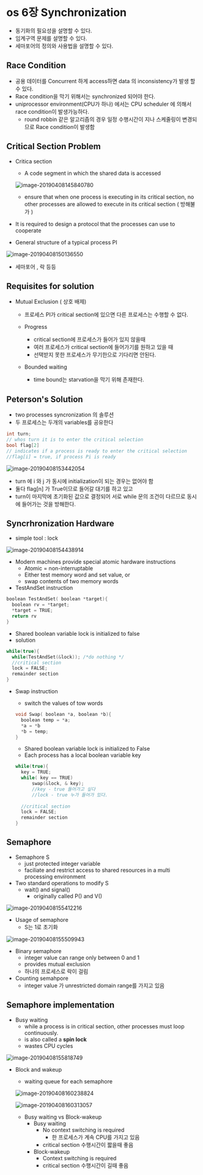 # os 6장 Synchronization

- 동기화의 필요성을 설명할 수 있다.
- 임계구역 문제를 설명할 수 있다.
- 세마포어의 정의와 사용법을 설명할 수 있다.



## Race Condition

- 공용 데이터를 Concurrent 하게 access하면 data 의 inconsistency가 발생 할 수 있다.
- Race condition을 막기 위해서는 synchronized 되어야 한다.
- uniprocessor environment(CPU가 하나) 에서는 CPU scheduler 에 의해서 race condition이 발생가능하다.
  - round robbin 같은 알고리즘의 경우 일정 수행시간이 지나 스케줄링이 변경되므로 Race condition이 발생함

## Critical Section Problem

- Critica section

  - A code segment in which the shared data is accessed

  ![image-20190408145840780](./img/image-20190408145840780.png)

  - ensure that when one process is executing in its critical section, no other processes are allowed to execute in its critical section ( 방해불가 )

- It is required to design a protocol that the processes can use to cooperate

- General structure of a typical process PI

![image-20190408150136550](./img/image-20190408150136550.png)

- 세마포어 , 락 등등

## Requisites for solution

- Mutual Exclusion ( 상호 배제)
  - 프로세스 PI가 critical section에 있으면 다른 프로세스는 수행할 수 없다.
  - Progress
    - critical section에 프로세스가 들어가 있지 않을때
    - 여러 프로세스가 critical section에 들어가기를 원하고 있을 때
    - 선택받지 못한 프로세스가 무기한으로 기다리면 안된다.

  - Bounded waiting
    - time bound는 starvation을 막기 위해 존재한다.

## Peterson's Solution

- two processes syncronization 의 솔루션
- 두 프로세스는 두개의 variables를 공유한다

```c#
int turn;
// whos turn it is to enter the critical selection
bool flag[2]
// indicates if a process is ready to enter the critical selection
//flag[i] = true, if process Pi is ready
```

![image-20190408153442054](./img/image-20190408153442054.png)

- turn 에 i 와 j 가 동시에 initialization이 되는 경우는 없어야 함
- 둘다 flag[n] 가 True이므로 들어갈 대기를 하고 있고
- turn이 마지막에 초기화된 값으로 결정되어 서로 while 문의 조건이 다르므로 동시에 들어가는 것을 방해한다.

## Syncrhronization Hardware

- simple tool : lock

![image-20190408154438914](./img/image-20190408154438914.png)

- Modern machines provide special atomic hardware instructions
  - Atomic = non-interruptable
  - Either test memory word and set value, or 
  - swap contents of two memory words
- TestAndSet instruction

```c
boolean TestAndSet( boolean *target){
  boolean rv = *target;
  *target = TRUE;
  return rv
}
```

- Shared boolean variable lock is initialized to false
- solution

```c
while(true){
  while(TestAndSet(&lock)); /*do nothing */
  //critical section
  lock = FALSE;
  remainder section
}
```

- Swap instruction

  - switch the values of tow words

  ```c
  void Swap( boolean *a, boolean *b){
    boolean temp = *a;
    *a = *b
    *b = temp;
  }
  ```

  - Shared boolean variable lock is initialized to False
  - Each process has a local boolean variable key


  ```c
  while(true){
    key = TRUE;
    while( key == TRUE)
    	swap(&lock, & key);
    	//key - true 들어가고 싶다
    	//lock - true 누가 들어가 있다.
    	
    //critical section
    lock = FALSE;
    remainder section
  }
  ```

## Semaphore

- Semaphore S
  - just protected integer variable
  - faciliate and restrict access to shared resources in a multi processing environment
- Two standard operations to modify S
  - wait() and signal()
    - originally called P() and V()

![image-20190408155412216](./img/image-20190408155412216.png)

- Usage of semaphore
  - S는 1로 초기화

![image-20190408155509943](./img/image-20190408155509943.png)

- Binary semaphore
  - integer value can range only between 0 and 1
  - provides mutual exclusion
  - 하나의 프로세스로 락이 걸림
- Counting semahpore
  - integer value 가 unrestricted domain range를 가지고 있음

## Semaphore implementation

- Busy waiting
  - while a process is in critical section, other processes must loop continuously. 
  - is also called a **spin lock** 
  - wastes CPU cycles

![image-20190408155818749](./img/image-20190408155818749.png)

- Block and wakeup

  - waiting queue for each semaphore

  ![image-20190408160238824](./img/image-20190408160238824.png)

  ![image-20190408160313057](./img/image-20190408160313057.png)

  - Busy waiting vs Block-wakeup
    - Busy waiting
      - No context switching is required
        - 한 프로세스가 계속 CPU를 가지고 있음
      - critical section 수행시간이 짧을때 좋음
    - Block-wakeup
      - Context switching is required
      - critical section 수행시간이 길때 좋음

